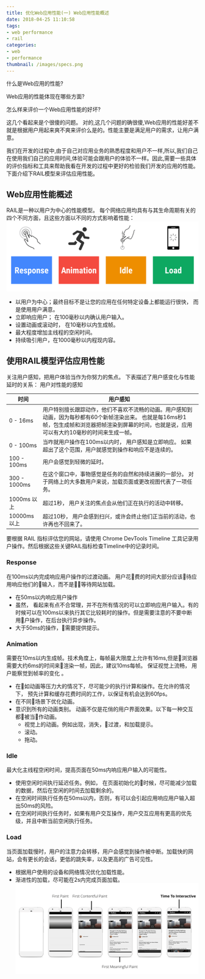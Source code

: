 ```yaml
---
title: 优化Web应用性能(一) Web应用性能概述
date: 2018-04-25 11:10:58
tags:
- web performance
- rail
categories:
- web
- performance
thumbnail: /images/specs.png
---
```


什么是Web应用的性能?

Web应用的性能体现在哪些方面?

怎么样来评价一个Web应用性能的好坏?

这几个看起来是个很傻的问题。
对的,这几个问题的确很傻,Web应用的性能好差不就是根据用户用起来爽不爽来评价么是的。性能主要是满足用户的需求，让用户满意。

我们在开发的过程中,由于自己对应用业务的熟悉程度和用户不一样,所以,我们自己在使用我们自己的应用时间,体验可能会跟用户的体验不一样。因此,需要一些具体的评价指标和工具来帮助我看在开发的过程中更好的检验我们开发的应用的性能。下面介绍下RAIL模型来评估应用性能。
<!-- more -->

## Web应用性能概述
RAIL是一种以用户为中心的性能模型。 每个网络应用均具有与其生命周期有关的四个不同方面，且这些方面以不同的方式影响着性能：
![](/images/rail.png)

- 以用户为中心；最终目标不是让您的应用在任何特定设备上都能运行很快， 而是使用用户满意。
- 立即响应用户； 在100毫秒以内确认用户输入。
- 设置动画或滚动时， 在10毫秒以内生成帧。
- 最大程度增加主线程的空闲时间。
- 持续吸引用户，在1000毫秒以内程现内容。

## 使用RAIL模型评估应用性能
关注用户感知，把用户体验当作为你努力的焦点。
下表描述了用户感变化与性能延时的关系：
用户对性能的感知

| 时间 | 用户感知 |
| - | - |
| 0 - 16ms | 用户特别擅长跟踪动作，他们不喜欢不流畅的动画。用户感知到动画，因为每秒都有60个新帧渲染出来。 也就是每16ms秒1帧，包生成帧和浏览器把帧渲染到屏幕的时间，也就是说，应用可以有大约10毫秒的时间来生成一帧。|
| 0 - 100ms | 当咋就用户操作在100ms以内时， 用户感知是立即响应。 如果超出了这个范围，用户就感觉到操作和响应不是连续的。|
| 100 - 100ms | 用户会感觉到轻微的延时。| 
| 300 - 1000ms | 在这个窗口中，事物感觉是任务的自然和持续进展的一部分。 对于网络上的大多数用户来说，加载页面或更改视图代表了一项任务。|
| 1000ms 以上 | 超过1秒， 用户关注的焦点会从他们正在执行的活动中转移。 |
| 10000ms 以上  | 超过10秒， 用户会感到扫兴，或许会终止他们正当前的活动，也许再也不回来了。 |



要根据 RAIL 指标评估您的网站，请使用 Chrome DevTools Timeline 工具记录用户操作。然后根据这些关键RAIL指标检查Timeline中的记录时间。

### Response
在100ms以内完成响应用户操作的过渡动画。 用户花费的时间大部分应该待应用响应他们的输入，而不是等待网站加载。
- 在50ms以内响应用户操作
- 虽然， 看起来有点不合常理，并不在所有情况的可以立即响应用户输入。有的时候可以在100ms以来执行其它比较耗时的操作。但是需要注意的不要中断用户操作，在后台执行异步操作。
- 大于50ms的操作，需要提供提示。
### Animation
需要在10ms以内生成帧。技术角度上，每帧最大限度上允许有16ms,但是浏览器需要大约6ms的时间来渲染一帧，因此，建议10ms每帧。
保证视觉上流畅， 用户能察觉到帧率的变化 。
- 在如动画等压力大的情况下，尽可能少的执行计算和操作。在允许的情况下，
预先计算和缓存花费时间的工作，以保证有机会达到60fps。
- 在不同场景下优化动画。
- 意识到所有的动画类别。 动画不仅是花俏的用户界面效果。以下每一种交互都被当作动画。
  - 视觉上的动画。例如出现，消失，过渡，和加载提示。
  - 滚动。
  - 拖动。
### Idle
最大化主线程空闲时间，提高页面在50ms内响应用户输入的可能性。
- 使用空闲时间执行延迟任务。例如， 在页面初始化的时候，尽可能减少加载的数据，然后在空闲的时间去加载剩余的。
- 在空闲时间执行任务在50ms以内，否则，有可以会引起应用响应用户输入超出50ms的风险。
- 在空闲时间执行任务时，如果有用户交互操作，用户交互应用有更高的优先级，并且中断当前空闲执行任务。

### Load
当页面加载慢时，用户的注意力会转移，用户会感觉到操作被中断。加载快的网站，会有更长的会话，更低的跳失率，以及更高的广告可见性。
- 根据用户使用的设备和网络情况优化加载性能。
- 渐进性的加载，尽可能在2s内完成页面加载。
![](/images/speed-metrics.png)

